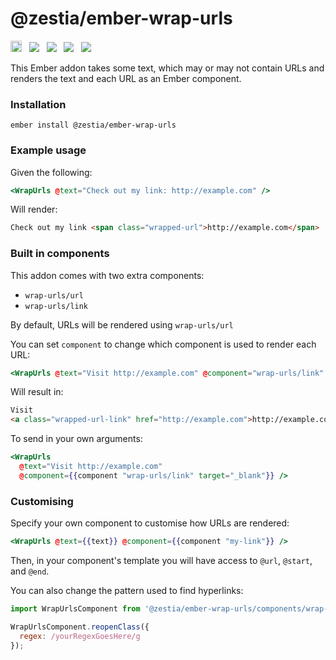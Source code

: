 # @zestia/ember-wrap-urls

<a href="https://badge.fury.io/js/%40zestia%2Fember-wrap-urls"><img src="https://badge.fury.io/js/%40zestia%2Fember-wrap-urls.svg" alt="npm version" height="18"></a> &nbsp;
<a href="http://travis-ci.org/zestia/ember-wrap-urls"><img src="https://travis-ci.org/zestia/ember-wrap-urls.svg?branch=master"></a> &nbsp; <a href="https://david-dm.org/zestia/ember-wrap-urls#badge-embed"><img src="https://david-dm.org/zestia/ember-wrap-urls.svg"></a> &nbsp; <a href="https://david-dm.org/zestia/ember-wrap-urls#dev-badge-embed"><img src="https://david-dm.org/zestia/ember-wrap-urls/dev-status.svg"></a> &nbsp; <a href="https://emberobserver.com/addons/@zestia/ember-wrap-urls"><img src="https://emberobserver.com/badges/-zestia-ember-wrap-urls.svg"></a>

This Ember addon takes some text, which may or may not contain URLs and renders the text and each URL as an Ember component.

### Installation

```
ember install @zestia/ember-wrap-urls
```

### Example usage

Given the following:

```handlebars
<WrapUrls @text="Check out my link: http://example.com" />
```

Will render:

```html
Check out my link <span class="wrapped-url">http://example.com</span>
```

### Built in components

This addon comes with two extra components:

- `wrap-urls/url`
- `wrap-urls/link`

By default, URLs will be rendered using `wrap-urls/url`

You can set `component` to change which component is used to render each URL:

```handlebars
<WrapUrls @text="Visit http://example.com" @component="wrap-urls/link" />
```

Will result in:

```html
Visit
<a class="wrapped-url-link" href="http://example.com">http://example.com</a>
```

To send in your own arguments:

```handlebars
<WrapUrls
  @text="Visit http://example.com"
  @component={{component "wrap-urls/link" target="_blank"}} />
```

### Customising

Specify your own component to customise how URLs are rendered:

```handlebars
<WrapUrls @text={{text}} @component={{component "my-link"}} />
```

Then, in your component's template you will have access to `@url`, `@start`, and `@end`.

You can also change the pattern used to find hyperlinks:

```javascript
import WrapUrlsComponent from '@zestia/ember-wrap-urls/components/wrap-urls';

WrapUrlsComponent.reopenClass({
  regex: /yourRegexGoesHere/g
});
```
